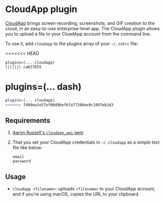# CloudApp plugin

[CloudApp](https://www.getcloudapp.com) brings screen recording, screenshots, and GIF creation to the cloud, in an easy-to-use enterprise-level app. The CloudApp plugin allows you to upload a file to your CloadApp account from the command line.

To use it, add `cloudapp` to the plugins array of your `~/.zshrc` file:

<<<<<<< HEAD
```
plugins=(... cloudapp)
||||||| ca627655
```
plugins=(... dash)
=======
```zsh
plugins=(... cloudapp)
>>>>>>> f400ea1e57ef00d9bef6fa77206ee9c1997eb1d3
```

## Requirements

1. [Aaron Russell's `cloudapp_api` gem](https://github.com/aaronrussell/cloudapp_api#installation)

2. That you set your CloudApp credentials in `~/.cloudapp` as a simple text file like below:
   ```
   email
   password
   ```

## Usage

- `cloudapp <filename>`: uploads `<filename>` to your CloudApp account, and if you're using
  macOS, copies the URL to your clipboard.
